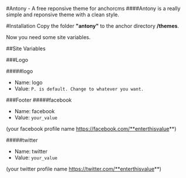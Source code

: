#Antony - A free reponsive theme for anchorcms
####Antony is a really simple and reponsive theme with a clean style.



#Installation
Copy the folder **"antony"** to the anchor directory **/themes**.

Now you need some site variables.


##Site Variables

###Logo

#####logo
- Name: logo
- Value: `P. is default. Change to whatever you want.`


###Footer
#####facebook
- Name: facebook
- Value: `your_value` 

(your facebook profile name https://facebook.com/**enterthisvalue**)

#####twitter
- Name: twitter
- Value: `your_value`

(your twitter profile name https://twitter.com/**enterthisvalue**)




